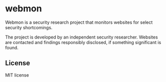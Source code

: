 # webmon

Webmon is a security research project that monitors websites for select security shortcomings.

The project is developed by an independent security researcher.
Websites are contacted and findings responsibly disclosed, if something significant is found.

## License

MIT license
